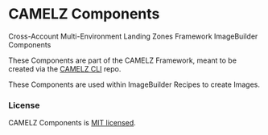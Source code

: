 # CAMELZ Components
Cross-Account Multi-Environment Landing Zones Framework ImageBuilder Components

These Components are part of the CAMELZ Framework, meant to be created via the [CAMELZ CLI](https://github.com/mjcconsulting/camelz-cli) repo.

These Components are used within ImageBuilder Recipes to create Images.

### License
CAMELZ Components is [MIT licensed](./LICENSE).
